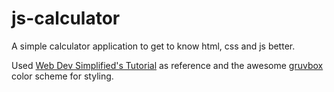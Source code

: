 # js-calculator
A simple calculator application to get to know html, css and js better.

Used [Web Dev Simplified's Tutorial](https://www.youtube.com/watch?v=j59qQ7YWLxw) as reference and the awesome [gruvbox](https://github.com/morhetz/gruvbox) color scheme for styling.
